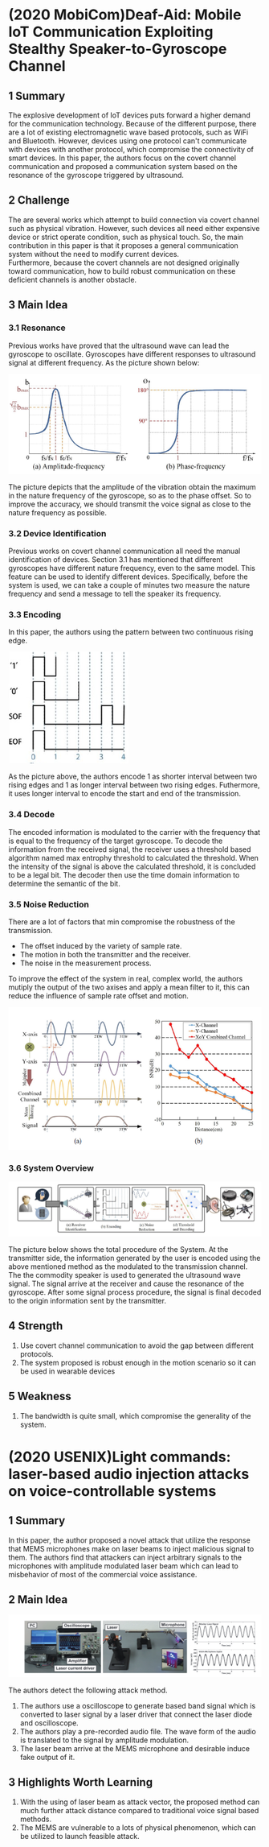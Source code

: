# (2020 MobiCom)Deaf-Aid: Mobile IoT Communication Exploiting Stealthy Speaker-to-Gyroscope Channel

## 1 Summary
The explosive development of IoT devices puts forward a higher demand for the communication technology. Because of the different purpose, there are a lot of existing electromagnetic wave based protocols, such as WiFi and Bluetooth. However, devices using one protocol can't communicate with devices with another protocol, which compromise the connectivity of smart devices. In this paper, the authors focus on the covert channel communication and proposed a communication system based on the resonance of the gyroscope triggered by ultrasound.

## 2 Challenge
The are several works which attempt to build connection via covert channel such as physical vibration. However, such devices all need either expensive device or strict operate condition, such as physical touch. So, the main contribution in this paper is that it proposes a general communication system without the need to modify current devices.  
Furthermore, because the covert channels are not designed originally toward communication, how to build robust communication on these deficient channels is another obstacle.

## 3 Main Idea
### 3.1 Resonance
Previous works have proved that the ultrasound wave can lead the gyroscope to oscillate. Gyroscopes have different responses to ultrasound signal at different frequency. As the picture shown below:

![resonance](../images/wk10_reso.PNG)

The picture depicts that the amplitude of the vibration obtain the maximum in the nature frequency of the gyroscope, so as to the phase offset. So to improve the accuracy, we should transmit the voice signal as close to the nature frequency as possible.

### 3.2 Device Identification
Previous works on covert channel communication all need the manual identification of devices. Section 3.1 has mentioned that different gyroscopes have different nature frequency, even to the same model. This feature can be used to identify different devices. Specifically, before the system is used, we can take a couple of minutes two measure the nature frequency and send a message to tell the speaker its frequency.

### 3.3 Encoding
In this paper, the authors using the pattern between two continuous rising edge.

![encoding](../images/wk10_encoding.PNG)

As the picture above, the authors encode 1 as shorter interval between two rising edges and 1 as longer interval between two rising edges. Futhermore, it uses longer interval to encode the start and end of the transmission.

### 3.4 Decode

The encoded information is modulated to the carrier with the frequency that is equal to the frequency of the target gyroscope. To decode the information from the received signal, the receiver uses a threshold based algorithm named max entrophy threshold to calculated the threshold. When the intensity of the signal is above the calculated threshold, it is concluded to be a legal bit. The decoder then use the time domain information to determine the semantic of the bit.


### 3.5 Noise Reduction
There are a lot of factors that min compromise the robustness of the transmission.

* The offset induced by the variety of sample rate.
* The motion in both the transmitter and the receiver.
* The noise in the measurement process.

To improve the effect of the system in real, complex world, the authors mutiply the output of the two axises and apply a mean filter to it, this can reduce the influence of sample rate offset and motion.

![noise reduction](../images/wk10_multiply.PNG)

### 3.6 System Overview

![overview](../images/wk10_overview.PNG)

The picture below shows the total procedure of the System. At the transmitter side, the information generated by the user is encoded using the above mentioned method as the modulated to the transmission channel. The the commodity speaker is used to generated the ultrasound wave signal. The signal arrive at the receiver and cause the resonance of the gyroscope. After some signal process procedure, the signal is final decoded to the origin information sent by the transmitter.

## 4 Strength

1. Use covert channel communication to avoid the gap between different protocols.
2. The system proposed is robust enough in the motion scenario so it can be used in wearable devices

## 5 Weakness
1. The bandwidth is quite small, which compromise the generality of the system.

# (2020 USENIX)Light commands: laser-based audio injection attacks on voice-controllable systems

## 1 Summary

In this paper, the author proposed a novel attack that utilize the response that MEMS microphones make on laser beams to inject malicious signal to them. The authors find that attackers can inject arbitrary signals to the microphones with amplitude modulated laser beam which can lead to misbehavior of most of the commercial voice assistance.

## 2 Main Idea

![laser attack](../images/wk10_sysdes.PNG)

The authors detect the following attack method.

1. The authors use a oscilloscope to generate based band signal which is converted to laser signal by a laser driver that connect the laser diode and oscilloscope.
2. The authors play a pre-recorded audio file. The wave form of the audio is translated to the signal by amplitude modulation.
3. The laser beam arrive at the MEMS microphone and desirable induce fake output of it.

## 3 Highlights Worth Learning

1. With the using of laser beam as attack vector, the proposed method can much further attack distance compared to traditional voice signal based methods.
2. The MEMS are vulnerable to a lots of physical phenomenon, which can be utilized to launch feasible attack.

